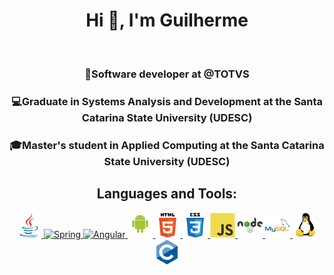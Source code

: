<h1 align="center">Hi 👋, I'm Guilherme</h1>
<p align="center">
    <img src="https://kushalvyas.github.io/images/mkz.gif" width="300" alt="">
</p>
<h3 align="center">🚀Software developer at @TOTVS</h3>
<h3 align="center">💻Graduate in Systems Analysis and Development at the Santa Catarina State University (UDESC)</h3>
<h3 align="center">🎓Master's student in Applied Computing at the Santa Catarina State University (UDESC)</h3>
<h2 align="center">Languages and Tools:</h2>
<p align="center">
    <a href="https://www.java.com">
        <img src="https://raw.githubusercontent.com/devicons/devicon/master/icons/java/java-original.svg" alt="Java"
            width="40" height="40" />
    </a>
    <a href="https://spring.io/">
        <img src="https://www.vectorlogo.zone/logos/springio/springio-icon.svg" alt="Spring" width="40" height="40" />
    </a>
    <a href="https://angular.io">
        <img src="https://angular.io/assets/images/logos/angular/angular.svg" alt="Angular" width="40" height="40" />
    </a>
    <a href="https://developer.android.com">
        <img src="https://raw.githubusercontent.com/devicons/devicon/master/icons/android/android-original-wordmark.svg"
            alt="Android" width="40" height="40" />
    </a>
    <a href="https://www.w3.org/html/">
        <img src="https://raw.githubusercontent.com/devicons/devicon/master/icons/html5/html5-original-wordmark.svg"
            alt="HTML5" width="40" height="40" />
    </a>
    <a href="https://www.w3schools.com/css/">
        <img src="https://raw.githubusercontent.com/devicons/devicon/master/icons/css3/css3-original-wordmark.svg"
            alt="CSS" width="40" height="40" />
    </a>
    <a href="https://developer.mozilla.org/en-US/docs/Web/JavaScript">
        <img src="https://raw.githubusercontent.com/devicons/devicon/master/icons/javascript/javascript-original.svg"
            alt="JavaScript" width="40" height="40" />
    </a>
    <a href="https://nodejs.org">
        <img src="https://raw.githubusercontent.com/devicons/devicon/master/icons/nodejs/nodejs-original-wordmark.svg"
            alt="Node.js" width="40" height="40" />
    </a>
    <a href="https://www.mysql.com/">
        <img src="https://raw.githubusercontent.com/devicons/devicon/master/icons/mysql/mysql-original-wordmark.svg"
            alt="MySQL" width="40" height="40" />
    </a>
    <a href="https://www.linux.org/">
        <img src="https://raw.githubusercontent.com/devicons/devicon/master/icons/linux/linux-original.svg" alt="Linux"
            width="40" height="40" />
    </a>
    <a href="https://www.cprogramming.com/">
        <img src="https://raw.githubusercontent.com/devicons/devicon/master/icons/c/c-original.svg" alt="C" width="40"
            height="40" />
    </a>

</p>

